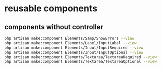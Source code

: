 # reusable components

## components without controller

```bash
php artisan make:component Elements/Samp/ShowErrors --view
php artisan make:component Elements/Label/InputLabel --view
php artisan make:component Elements/Input/InputRequired --view
php artisan make:component Elements/Input/InputOptional --view
php artisan make:component Elements/Textarea/TextareaRequired --view
php artisan make:component Elements/Textarea/TextareaOptional --view
```
